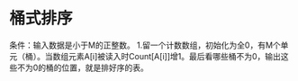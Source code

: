# 桶式排序
条件：输入数据是小于M的正整数。
1.留一个计数数组，初始化为全0，有M个单元（桶）。当数组元素A[i]被读入时Count[A[i]]增1。最后看哪些桶不为0，输出这些不为0的桶的位置，就是排好序的表。
